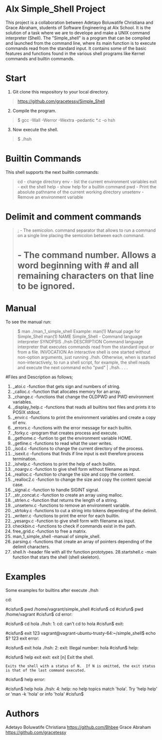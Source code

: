 #  Alx Simple_Shell Project
This project is a collaboration between Adetayo Boluwatife Christiana and Grace Abraham, students of Software Engineering at Alx School. It is the solution of a task where we are to develope and make a UNIX command interpreter (Shell).
The "Simple_shell" is a program that can be compiled and launched from the command line, where its main function is to execute commands read from the standard input.  It contains some of the basic features and functions found in the various shell programs like Kernel commands and builtin commands.

# Start

1. Git clone this respository to your local directory.
>https://github.com/gracetessy/Simple_Shell
2. Compile the program.
>$ gcc -Wall -Werror -Wextra -pedantic *.c -o hsh
3. Now execute the shell.
>$ ./hsh

# Builtin Commands

This shell supports the next builtin commands:
>cd - change directory
>env - list the current environment variables
>exit - exit the shell
>help - show help for a builtin command
>pwd - Print the absolute pathname of the current working directory
>unsetenv - Remove an environment variable
# Delimit and comment commands
>; -  The semicolon. command separator that allows to run a command on a single line placing the semicolon between
> each command.
># - The command number. Allows a word beginning with # and all remaining characters on that line to be ignored.
# Manual
To see the manual run:
>$ man ./man_1_simple_shell
Example:
>man(1)           Manual page for Simple_Shell  man(1)
>NAME
>          Simple_Shell - Command language interpreter
>SYNOPSIS
>            ./hsh
>DESCRIPTION
>            Command language interpreter that executes commands read from the standard input or from a file.
>INVOCATION
           An  interactive  shell is one started without non-option arguments, just running ./hsh. 
Otherwise, when is started non-interactively, to run a shell script, for example, the 
shell reads and execute the next command echo "pwd" | ./hsh.         .  .  .


#Files and Description as follows;

1. _atoi.c -function that gets sign and numbers of string.
2. _calloc.c -function that allocates memory for an array.
3. _change.c -functions that change the OLDPWD and PWD environment variables.
4. _display_help.c -functions that reads all builtins text files and prints it to POSIX stdout.
5. _envir.c -functions to print the environment variables and create a copy of env.
6. _errors.c -functions with the error message for each builtin.
7. _forky.c -program that creates process and execute.
8. _gethome.c -funtion to get the environment variable HOME.
9. _getline.c -functions to read what the user writes.
10. _iscd.c -functions to change the current directory of the process.
11. _isexit.c -functions that finds if line input is exit therefore process termination.
12. _ishelp.c -functions to print the help of each builtin.
13. _noargv.c -function to give shell form without filename as input.
14. _realloc.c -function to change the size and copy the content.
15. _realloc2.c -function to change the size and copy the content special case.
16. _signal.c -function to handle SIGINT signal.
17. _str_concat.c -function to create an array using malloc.
18. _strlen.c -function that returns the length of a string.
19. _unsetenv.c -functions to remove an environment variable.
20. _strtoky.c -functions to cut a string into tokens depending of the delimit.
21. _writerr.c -functions to print the error for each builtin.
22. _yesargv.c -function to give shell form with filename as input.
23. checkbin.c -functions to check if commands exist in the path.
24. free_grid.c -function to free a matrix.
25. man_1_simple_shell -manual of simple_shell.
26. parsing.c -functions that create an array of pointers depending of the delimit characters.
27. shell.h -header file with all thr function prototypes.
28.startshell.c -main function that stars the shell (shell skeleton).
# Examples
Some examples for builtins after execute ./hsh

cd:

#cisfun$ pwd
/home/vagrant/simple_shell
#cisfun$ cd
#cisfun$ pwd
/home/vagrant
#cisfun$
cd error:

#cisfun$ cd hola
./hsh: 1: cd: can't cd to hola
#cisfun$
exit:

#cisfun$ exit 123
vagrant@vagrant-ubuntu-trusty-64:~/simple_shell$ echo $?
123
exit error:

#cisfun$ exit hola
./hsh: 2: exit: Illegal number: hola
#cisfun$
help:

#cisfun$ help exit
exit: exit [n]
	Exit the shell.

	Exits the shell with a status of N.  If N is omitted, the exit status
	is that of the last command executed.
#cisfun$
help error:

#cisfun$ help hola
./hsh: 4: help: no help topics match 'hola'. Try 'help help' or 'man -k 'hola' or info 'hola'
#cisfun$

# Authors
Adetayo Boluwatife Christiana https://github.com/Bhbee
Grace Abraham https://github.com/gracetessy
